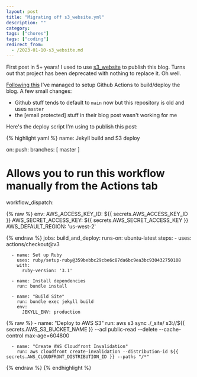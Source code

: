 ```yaml
---
layout: post
title: "Migrating off s3_website.yml"
description: ""
category:
tags: ["chores"]
tags: ["coding"]
redirect_from:
  - /2023-01-10-s3_website.md
---
```


First post in 5+ years! I used to use [s3_website](https://github.com/laurilehmijoki/s3_website) to publish this blog. Turns out that project has been deprecated with nothing to replace it. Oh well.

[Following this](https://pagertree.com/blog/jekyll-site-to-aws-s3-using-github-actions) I've managed to setup Github Actions to build/deploy the blog. A few small changes:

<!--more-->

+ Github stuff tends to default to `main` now but this repository is old and uses `master`
+ the [email protected] stuff in their blog post wasn't working for me

Here's the deploy script I'm using to publish this post:

{% highlight yaml %}
name: Jekyll build and S3 deploy

on:
  push:
    branches: [ master ]

  # Allows you to run this workflow manually from the Actions tab
  workflow_dispatch:

{% raw %}
env:
  AWS_ACCESS_KEY_ID: ${{ secrets.AWS_ACCESS_KEY_ID }}
  AWS_SECRET_ACCESS_KEY: ${{ secrets.AWS_SECRET_ACCESS_KEY }}
  AWS_DEFAULT_REGION: 'us-west-2'

{% endraw %}
jobs:
  build_and_deploy:
    runs-on: ubuntu-latest
    steps:
      - uses: actions/checkout@v3
      
      - name: Set up Ruby
        uses: ruby/setup-ruby@359bebbc29cbe6c87da6bc9ea3bc930432750108
        with:
          ruby-version: '3.1'

      - name: Install dependencies
        run: bundle install

      - name: "Build Site"
        run: bundle exec jekyll build
        env:
          JEKYLL_ENV: production
{% raw %}
      - name: "Deploy to AWS S3"
        run: aws s3 sync ./_site/ s3://${{ secrets.AWS_S3_BUCKET_NAME }} --acl public-read --delete --cache-control max-age=604800

      - name: "Create AWS Cloudfront Invalidation"
        run: aws cloudfront create-invalidation --distribution-id ${{ secrets.AWS_CLOUDFRONT_DISTRIBUTION_ID }} --paths "/*"
{% endraw %}
{% endhighlight %}

